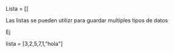 

Lista = []

Las listas se pueden utilizr para guardar multiples tipos de datos


Ej

lista = [3,2,5,7,1,"hola"]


